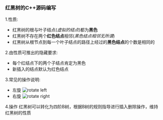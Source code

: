### 红黑树的C++源码编写
1.性质:
- 红黑树的根与叶子结点(*虚拟的结点*)都为**黑色**
- 红黑树不存在两个**红色结点**相邻(*黑色结点相邻无所谓*)
- 红黑树从根节点到每一个叶子结点的路径上经过的**黑色结点**的个数是相同的

2.由性质可推出的隐藏要求:
- 每个红结点下的两个子结点肯定为黑色
- 新插入的结点默认为红色结点

3.常见的操作说明:
- 左旋
![rotate left](https://github.com/user-attachments/assets/dd0c74a8-447a-44ab-a60a-325cb103efa4)
- 右旋
![rotate right](https://github.com/user-attachments/assets/d72216a9-0579-4bc8-9cc7-a3649b41290d)

4.操作
红黑树可以转化为四阶B树，根据B树的规则指导进行插入删除操作，维持红黑树的性质
